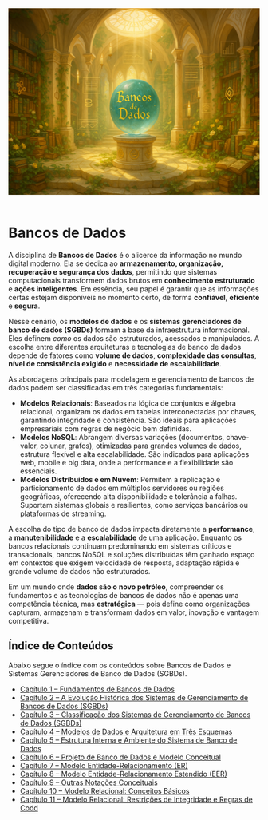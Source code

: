 <div align="center">
  <a href="https://github.com/joseferreira-dev/my-study-notes/tree/main/bancos-de-dados"><img src="./contents/banner-bancos-de-dados.png"></a>
</div>
<br>

# Bancos de Dados

A disciplina de **Bancos de Dados** é o alicerce da informação no mundo digital moderno. Ela se dedica ao **armazenamento, organização, recuperação e segurança dos dados**, permitindo que sistemas computacionais transformem dados brutos em **conhecimento estruturado** e **ações inteligentes**. Em essência, seu papel é garantir que as informações certas estejam disponíveis no momento certo, de forma **confiável**, **eficiente** e **segura**.

Nesse cenário, os **modelos de dados** e os **sistemas gerenciadores de banco de dados (SGBDs)** formam a base da infraestrutura informacional. Eles definem _como_ os dados são estruturados, acessados e manipulados. A escolha entre diferentes arquiteturas e tecnologias de banco de dados depende de fatores como **volume de dados**, **complexidade das consultas**, **nível de consistência exigido** e **necessidade de escalabilidade**.

As abordagens principais para modelagem e gerenciamento de bancos de dados podem ser classificadas em três categorias fundamentais:

- **Modelos Relacionais**: Baseados na lógica de conjuntos e álgebra relacional, organizam os dados em tabelas interconectadas por chaves, garantindo integridade e consistência. São ideais para aplicações empresariais com regras de negócio bem definidas.
- **Modelos NoSQL**: Abrangem diversas variações (documentos, chave-valor, colunar, grafos), otimizadas para grandes volumes de dados, estrutura flexível e alta escalabilidade. São indicados para aplicações web, mobile e big data, onde a performance e a flexibilidade são essenciais.
- **Modelos Distribuídos e em Nuvem**: Permitem a replicação e particionamento de dados em múltiplos servidores ou regiões geográficas, oferecendo alta disponibilidade e tolerância a falhas. Suportam sistemas globais e resilientes, como serviços bancários ou plataformas de streaming.

A escolha do tipo de banco de dados impacta diretamente a **performance**, a **manutenibilidade** e a **escalabilidade** de uma aplicação. Enquanto os bancos relacionais continuam predominando em sistemas críticos e transacionais, bancos NoSQL e soluções distribuídas têm ganhado espaço em contextos que exigem velocidade de resposta, adaptação rápida e grande volume de dados não estruturados.

Em um mundo onde **dados são o novo petróleo**, compreender os fundamentos e as tecnologias de bancos de dados não é apenas uma competência técnica, mas **estratégica** — pois define como organizações capturam, armazenam e transformam dados em valor, inovação e vantagem competitiva.

## Índice de Conteúdos

Abaixo segue o índice com os conteúdos sobre Bancos de Dados e Sistemas Gerenciadores de Banco de Dados (SGBDs).

- [Capítulo 1 – Fundamentos de Bancos de Dados](contents/01-fundamentos.md)
- [Capítulo 2 – A Evolução Histórica dos Sistemas de Gerenciamento de Bancos de Dados (SGBDs)](contents/02-evolucao-historica.md)
- [Capítulo 3 – Classificação dos Sistemas de Gerenciamento de Bancos de Dados (SGBDs)](contents/03-classificacao.md)
- [Capítulo 4 – Modelos de Dados e Arquitetura em Três Esquemas](contents/04-modelos-de-dados-e-arquitetura-em-tres-esquemas.md)
- [Capítulo 5 – Estrutura Interna e Ambiente do Sistema de Banco de Dados](contents/05-estrutura-interna-e-ambiente-do-sgbd.md)
- [Capítulo 6 – Projeto de Banco de Dados e Modelo Conceitual](contents/06-modelo-conceitual-e-projeto-de-bancos.md)
- [Capítulo 7 – Modelo Entidade-Relacionamento (ER)](contents/07-modelo-entidade-relacionamento.md)
- [Capítulo 8 – Modelo Entidade-Relacionamento Estendido (EER)](contents/08-modelo-entidade-relacionamento-estendido.md)
- [Capítulo 9 – Outras Notações Conceituais](contents/09-outras-notacoes-conceituais.md)
- [Capítulo 10 – Modelo Relacional: Conceitos Básicos](contents/10-modelo-relacional-conceitos-basicos.md)
- [Capítulo 11 – Modelo Relacional: Restrições de Integridade e Regras de Codd](contents/11-modelo-relacional-integridade-e-regras-de-codd.md)